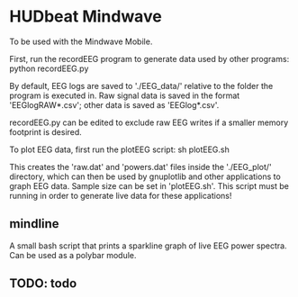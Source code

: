 # HUDbeat Mindwave

To be used with the Mindwave Mobile.

First, run the recordEEG program to generate data used by other programs:
    python recordEEG.py

By default, EEG logs are saved to './EEG_data/' relative to the folder the program is executed in. Raw signal data is saved in the format 'EEGlogRAW*.csv'; other data is saved as 'EEGlog*.csv'.

recordEEG.py can be edited to exclude raw EEG writes if a smaller memory footprint is desired.

To plot EEG data, first run the plotEEG script:
    sh plotEEG.sh

This creates the 'raw.dat' and 'powers.dat' files inside the './EEG_plot/' directory, which can then be used by gnuplotlib and other applications to graph EEG data. Sample size can be set in 'plotEEG.sh'. This script must be running in order to generate live data for these applications!

## mindline
A small bash script that prints a sparkline graph of live EEG power spectra. Can be used as a polybar module.


## TODO: todo
